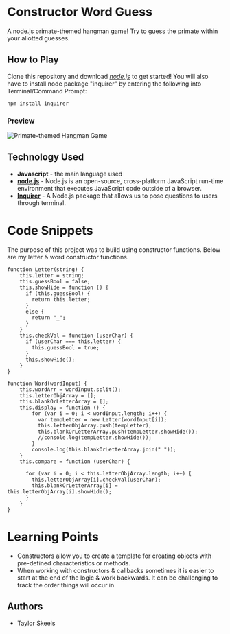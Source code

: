 # Constructor Word Guess

A node.js primate-themed hangman game! Try to guess the primate within your allotted guesses.

## How to Play

Clone this repository and download [*node.js*](https://nodejs.org/en/) to get started!
You will also have to install node package "inquirer" by entering the following into Terminal/Command Prompt:
```
npm install inquirer
``` 

### Preview 
<!-- take a picture of the image and add it into the readme  -->
![Primate-themed Hangman Game](https://i.imgur.com/VKfOoIb.png)

## Technology Used
* **Javascript** - the main language used
* [**node.js**](https://nodejs.org/en/) - Node.js is an open-source, cross-platform JavaScript run-time environment that executes JavaScript code outside of a browser.
* [**Inquirer**](https://www.npmjs.com/package/inquirer) - A Node.js package that allows us to pose questions to users through terminal.

# Code Snippets
<!-- put snippets of code inside ``` ``` so it will look like code -->
<!-- if you want to put blockquotes use a > -->

The purpose of this project was to build using constructor functions. Below are my letter & word constructor functions.

```
function Letter(string) {
    this.letter = string;
    this.guessBool = false;
    this.showHide = function () {
      if (this.guessBool) {
        return this.letter;
      }
      else {
        return "_";
      }
    }
    this.checkVal = function (userChar) {
      if (userChar === this.letter) {
        this.guessBool = true;
      }
      this.showHide();
    }
}
```
```
function Word(wordInput) {
    this.wordArr = wordInput.split();
    this.letterObjArray = [];
    this.blankOrLetterArray = [];
    this.display = function () {
        for (var i = 0; i < wordInput.length; i++) {
          var tempLetter = new Letter(wordInput[i]);
          this.letterObjArray.push(tempLetter);
          this.blankOrLetterArray.push(tempLetter.showHide());
          //console.log(tempLetter.showHide());
        }
        console.log(this.blankOrLetterArray.join(" "));
    }
    this.compare = function (userChar) {
        
      for (var i = 0; i < this.letterObjArray.length; i++) {
        this.letterObjArray[i].checkVal(userChar);   
        this.blankOrLetterArray[i] = this.letterObjArray[i].showHide();
      }
    }
}   
```

# Learning Points
<!-- Learning points where you would write what you thought was helpful -->
* Constructors allow you to create a template for creating objects with pre-defined characteristics or methods.
* When working with constructors & callbacks sometimes it is easier to start at the end of the logic & work backwards. It can be challenging to track the order things will occur in.

## Authors
* Taylor Skeels
